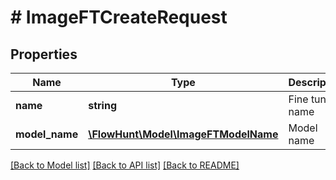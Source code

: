 # # ImageFTCreateRequest

## Properties

Name | Type | Description | Notes
------------ | ------------- | ------------- | -------------
**name** | **string** | Fine tuning name |
**model_name** | [**\FlowHunt\Model\ImageFTModelName**](ImageFTModelName.md) | Model name |

[[Back to Model list]](../../README.md#models) [[Back to API list]](../../README.md#endpoints) [[Back to README]](../../README.md)
